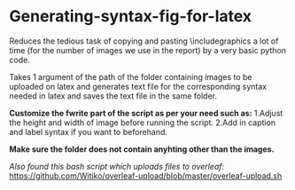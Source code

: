 # Generating-syntax-fig-for-latex

Reduces the tedious task of copying and pasting \includegraphics a lot of time (for the number of images we 
use in the report) by a very basic python code.


Takes 1 argument of the path of the folder containing images to be uploaded on latex and generates text file for the 
corresponding syntax needed in latex and saves the text file in the same folder.


**Customize the fwrite part of the script as per your need such as:**
1.Adjust the height and width of image before running the script.
2.Add in caption and label syntax if you want to beforehand.

**Make sure the folder does not contain anyhting other than the images.**

*Also found this bash script which uploads files to overleaf:*
https://github.com/Witiko/overleaf-upload/blob/master/overleaf-upload.sh
